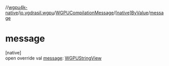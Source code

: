 //[wgpu4k-native](../../../../index.md)/[io.ygdrasil.wgpu](../../index.md)/[WGPUCompilationMessage](../index.md)/[[native]ByValue](index.md)/[message](message.md)

# message

[native]\
open override val [message](message.md): [WGPUStringView](../../-w-g-p-u-string-view/index.md)